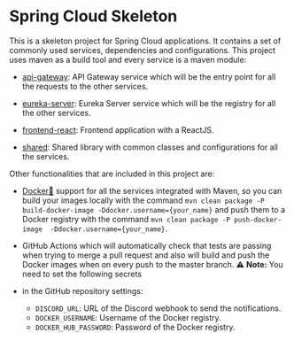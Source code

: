 # Spring Cloud Skeleton

This is a skeleton project for Spring Cloud applications. It contains a set of
commonly used services, dependencies and configurations. This project uses maven 
as a build tool and every service is a maven module:

* [api-gateway](src/api-gateway/pom.xml): API Gateway service which will be the entry
point for all the requests to the other services.

* [eureka-server](src/eureka-server/pom.xml): Eureka Server service which will be the
registry for all the other services.

* [frontend-react](src/frontend-react/pom.xml): Frontend application with a ReactJS.

* [shared](src/shared/pom.xml): Shared library with common classes and configurations
for all the services.

Other functionalities that are included in this project are:
- [Docker🐋](https://www.docker.com/) support for all the services integrated with
Maven, so you can build your images locally with the command 
`mvn clean package -P build-docker-image -Ddocker.username={your_name}` and push them 
to a Docker registry with the command `mvn clean package -P push-docker-image 
-Ddocker.username={your_name}`. 

- GitHub Actions which will automatically check that tests are passing when trying
to merge a pull request and also will build and push the Docker images when on 
every push to the master branch. ⚠️ **Note:** You need to set the following secrets 
- in the GitHub repository settings:
  - `DISCORD_URL`: URL of the Discord webhook to send the notifications.
  - `DOCKER_USERNAME`: Username of the Docker registry.
  - `DOCKER_HUB_PASSWORD`: Password of the Docker registry.